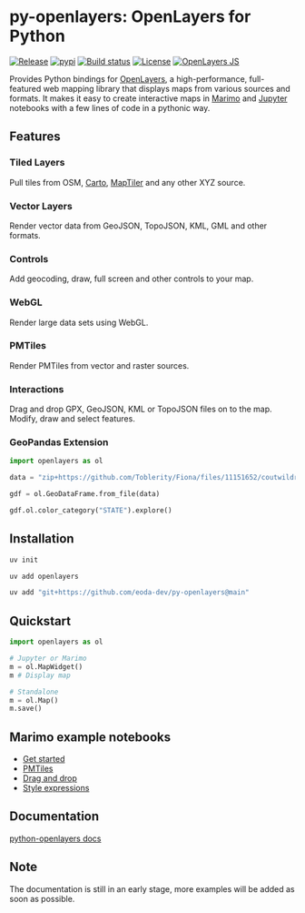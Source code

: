 # py-openlayers: OpenLayers for Python

[![Release](https://img.shields.io/github/v/release/eoda-dev/py-openlayers)](https://img.shields.io/github/v/release/eoda-dev/py-openlayers)
[![pypi](https://img.shields.io/pypi/v/openlayers.svg)](https://pypi.python.org/pypi/openlayers)
[![Build status](https://img.shields.io/github/actions/workflow/status/eoda-dev/py-openlayers/pytest.yml?branch=main)](https://img.shields.io/github/actions/workflow/status/eoda-dev/py-openlayers/pytest.yml?branch=main)
[![License](https://img.shields.io/github/license/eoda-dev/py-openlayers)](https://img.shields.io/github/license/eoda-dev/py-openlayers)
[![OpenLayers JS](https://img.shields.io/badge/OpenLayers-v10.5.0-blue.svg)](https://github.com/openlayers/openlayers/releases//tag/v10.5.0)

Provides Python bindings for [OpenLayers](https://openlayers.org/), a high-performance, full-featured web mapping library that displays maps from various sources and formats. It makes it easy to create interactive maps in [Marimo](https://marimo.io/) and [Jupyter](https://jupyter.org/) notebooks with a few lines of code in a pythonic way.

## Features

### Tiled Layers

Pull tiles from OSM, [Carto](https://github.com/CartoDB/basemap-styles), [MapTiler](https://www.maptiler.com/) and any other XYZ source.

### Vector Layers

Render vector data from GeoJSON, TopoJSON, KML, GML and other formats. 

### Controls

Add geocoding, draw, full screen and other controls to your map.

### WebGL

Render large data sets using WebGL.

### PMTiles

Render PMTiles from vector and raster sources.

### Interactions

Drag and drop GPX, GeoJSON, KML or TopoJSON files on to the map. Modify, draw and select features.

### GeoPandas Extension

```python
import openlayers as ol

data = "zip+https://github.com/Toblerity/Fiona/files/11151652/coutwildrnp.zip"

gdf = ol.GeoDataFrame.from_file(data)

gdf.ol.color_category("STATE").explore()
```

## Installation

```bash
uv init

uv add openlayers

uv add "git+https://github.com/eoda-dev/py-openlayers@main"
```

## Quickstart

```python
import openlayers as ol

# Jupyter or Marimo
m = ol.MapWidget()
m # Display map

# Standalone
m = ol.Map()
m.save()
```

## Marimo example notebooks

* [Get started](https://eoda-dev.github.io/py-openlayers/marimo/getting-started.html)
* [PMTiles](https://eoda-dev.github.io/py-openlayers/marimo/pmtiles-vector.html)
* [Drag and drop](https://eoda-dev.github.io/py-openlayers/marimo/drag-and-drop.html)
* [Style expressions](https://marimo.app/l/ig7brp)

## Documentation

[python-openlayers docs](https://eoda-dev.github.io/py-openlayers/)

## Note

The documentation is still in an early stage, more examples will be added as soon as possible.
